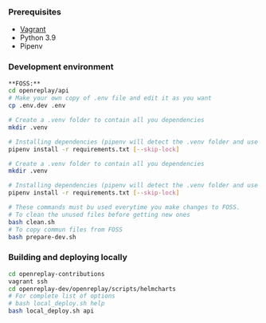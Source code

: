 ### Prerequisites

- [Vagrant](../scripts/vagrant/README.md)
- Python 3.9
- Pipenv

### Development environment

```bash
**FOSS:**
cd openreplay/api
# Make your own copy of .env file and edit it as you want
cp .env.dev .env

# Create a .venv folder to contain all you dependencies
mkdir .venv

# Installing dependencies (pipenv will detect the .venv folder and use it as a target)
pipenv install -r requirements.txt [--skip-lock]

# Create a .venv folder to contain all you dependencies
mkdir .venv

# Installing dependencies (pipenv will detect the .venv folder and use it as a target)
pipenv install -r requirements.txt [--skip-lock]

# These commands must bu used everytime you make changes to FOSS.
# To clean the unused files before getting new ones
bash clean.sh
# To copy commun files from FOSS
bash prepare-dev.sh
```

### Building and deploying locally

```bash
cd openreplay-contributions
vagrant ssh
cd openreplay-dev/openreplay/scripts/helmcharts
# For complete list of options
# bash local_deploy.sh help
bash local_deploy.sh api
```
